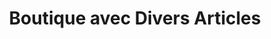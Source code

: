 ---
title: "Boutique avec Divers Articles"
url: /nzerekore/boutique-avec-divers-articles-8/
shop: Lebensmittel
---